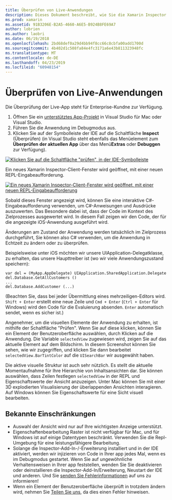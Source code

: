```yaml
---
title: Überprüfen von Live-Anwendungen
description: Dieses Dokument beschreibt, wie Sie die Xamarin Inspector zu verwenden, um Anwendungen zu überprüfen. Darüber hinaus werden die Einschränkungen des Xamarin Inspector Tools erläutert.
ms.prod: xamarin
ms.assetid: 91B3206E-B2A5-4660-A6E5-B924B8FE69A7
author: lobrien
ms.author: laobri
ms.date: 06/19/2018
ms.openlocfilehash: 2bd68def0a29d4bb94f8cc66c8cbfa00add1700d
ms.sourcegitcommit: 4b402d1c508fa84e4fc3171a6e43b811323948fc
ms.translationtype: MT
ms.contentlocale: de-DE
ms.lasthandoff: 04/23/2019
ms.locfileid: "60948154"
---
```

# <a name="inspecting-live-applications"></a>Überprüfen von Live-Anwendungen

Die Überprüfung der Live-App steht für Enterprise-Kundne zur Verfügung.

1. Öffnen Sie ein [unterstütztes App-Projekt](~/tools/inspector/install.md#supported-platforms) in Visual Studio für Mac oder Visual Studio.
1. Führen Sie die Anwendung im Debugmodus aus.
1. Klicken Sie auf der Symbolleiste der IDE auf die Schaltfläche **Inspect** (Überprüfen) (in Visual Studio steht ebenfalls das Menüelement zum **Überprüfen der aktuellen App** über das Menü**Extras** oder **Debuggen** zur Verfügung).

[![](inspect-images/mac-heres-the-button.png "Klicken Sie auf die Schaltfläche \"prüfen\", in der IDE-Symbolleiste")](inspect-images/mac-heres-the-button.png#lightbox)

Ein neues Xamarin Inspector-Client-Fenster wird geöffnet, mit einer neuen REPL-Eingabeaufforderung.

[![](inspect-images/inspector-0.7.0-map-inspect-small.png "Ein neues Xamarin Inspector-Client-Fenster wird geöffnet, mit einer neuen REPL-Eingabeaufforderung")](inspect-images/inspector-0.7.0-map-inspect.png#lightbox)

Sobald dieses Fenster angezeigt wird, können Sie eine interaktive C#-Eingabeaufforderung verwenden, um C#-Anweisungen und Ausdrücke auszuwerten. Das Besondere dabei ist, dass der Code im Kontext des Zielprozesses ausgewertet wird. In diesem Fall zeigen wir den Code, der für die angezeigte iOS-Anwendung ausgeführt wird.

Änderungen am Zustand der Anwendung werden tatsächlich im Zielprozess durchgeführt, Sie können also C# verwenden, um die Anwendung in Echtzeit zu ändern oder zu überprüfen.

Beispielsweise unter iOS möchten wir unsere UIApplication-Delegatklasse, zu erhalten, das unsere Haupttreiber ist (wo wir viele Anwendungszustand speichern):

    var del = (MyApp.AppDelegate) UIApplication.SharedApplication.Delegate
    del.Database.GetAllCustomers ()
    ...
    del.Database.AddCustomer (...)

(Beachten Sie, dass bei jeder Übermittlung eines mehrzeiligen-Editors wird. `Shift + Enter` erstellt eine neue Zeile und `Cmd + Enter` (`Ctrl + Enter` für Windows) wird den Code für die Evaluierung absenden. `Enter` automatisch sendet, wenn es sicher ist.)

Angenehmer, um die visuellen Elemente der Anwendung zu erhalten, ist mithilfe der Schaltfläche "Prüfen". Wenn Sie auf diese klicken, können Sie ein Element der Benutzeroberfläche auswählen, durch Klicken auf die Anwendung. Die Variable `selectedView` zugewiesen wird, zeigen Sie auf das aktuelle Element auf dem Bildschirm. In diesem Screenshot können Sie sehen, wie wir zugegriffen, und klicken Sie dann bearbeitet `selectedView.BarTintColor` auf die `UISearchBar` wir ausgewählt haben.

Die aktive visuelle Struktur ist auch sehr nützlich. Es stellt die aktuelle Momentaufnahme für Ihre Hierarchie von Inhaltsansichten dar. Sie können auswählen, dass Zeilen festlegen `selectedView` in der REPL und Eigenschaftswerte der Ansicht anzuzeigen. Unter Mac können Sie mit einer 3D explodierten Visualisierung der überlappenden Ansichten interagieren. Auf Windows können Sie Eigenschaftswerte für eine Sicht visuell bearbeiten.

## <a name="known-limitations"></a>Bekannte Einschränkungen

 - Auswahl der Ansicht wird nur auf Ihre wichtigsten Anzeige unterstützt.
 - Eigenschaftenbearbeitung Raster ist nicht verfügbar für Mac, und für Windows ist auf einige Datentypen beschränkt. Verwenden Sie die Repl-Umgebung für eine leistungsfähigere Bearbeitung.
 - Solange die Inspector-Add-In-/-Erweiterung installiert und in der IDE aktiviert, werden wir injizieren von Code in Ihrer app jedes Mal, wenn es im Debugmodus gestartet. Wenn Sie auf ungewöhnliche Verhaltensweisen in Ihrer app feststellen, wenden Sie Sie deaktivieren oder deinstallieren die Inspector-Add-In/Erweiterung, Neustart der IDE und anderen. Und Sie [senden Sie Fehlerinformationen](~/tools/inspector/install.md#reporting-bugs) auf uns zu informieren!
 - Wenn ein Element der Benutzeroberfläche überprüft in trotzdem ändern wird, nehmen Sie [Teilen Sie uns](~/tools/inspector/install.md#reporting-bugs), da dies einen Fehler hinweisen.

